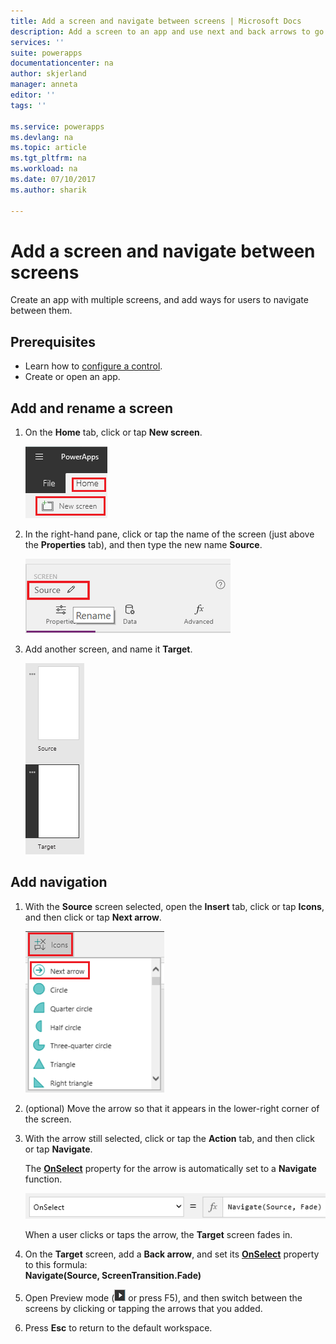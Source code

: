 ```yaml
---
title: Add a screen and navigate between screens | Microsoft Docs
description: Add a screen to an app and use next and back arrows to go between screens in PowerApps
services: ''
suite: powerapps
documentationcenter: na
author: skjerland
manager: anneta
editor: ''
tags: ''

ms.service: powerapps
ms.devlang: na
ms.topic: article
ms.tgt_pltfrm: na
ms.workload: na
ms.date: 07/10/2017
ms.author: sharik

---
```

# Add a screen and navigate between screens
Create an app with multiple screens, and add ways for users to navigate between them.

## Prerequisites
* Learn how to [configure a control](add-configure-controls.md).
* Create or open an app.

## Add and rename a screen
1. On the **Home** tab, click or tap **New screen**.
   
    ![Add Screen option on the Home tab](./media/add-screen-context-variables/add-screen.png)
2. In the right-hand pane, click or tap the name of the screen (just above the **Properties** tab), and then type the new name **Source**.
   
    ![Rename the default screen](./media/add-screen-context-variables/name-source-screen.png)
3. Add another screen, and name it **Target**.
   
    ![Two screens in the left navigation bar](./media/add-screen-context-variables/two-screens-in-nav.png)

## Add navigation
1. With the **Source** screen selected, open the **Insert** tab, click or tap **Icons**, and then click or tap **Next arrow**.  
   
    ![The Shapes option on the Insert tab](./media/add-screen-context-variables/add-next-arrow.png)
2. (optional) Move the arrow so that it appears in the lower-right corner of the screen.
3. With the arrow still selected, click or tap the **Action** tab, and then click or tap **Navigate**.
   
    The **[OnSelect](controls/properties-core.md)** property for the arrow is automatically set to a **Navigate** function.  
   
    ![OnSelect property set to Navigate function](./media/add-screen-context-variables/onselect-default.png)
   
    When a user clicks or taps the arrow, the **Target** screen fades in.
4. On the **Target** screen, add a **Back arrow**, and set its **[OnSelect](controls/properties-core.md)** property to this formula:
   <br>**Navigate(Source, ScreenTransition.Fade)**
5. Open Preview mode (![](./media/add-screen-context-variables/preview.png) or press F5), and then switch between the screens by clicking or tapping the arrows that you added.
6. Press **Esc** to return to the default workspace.

